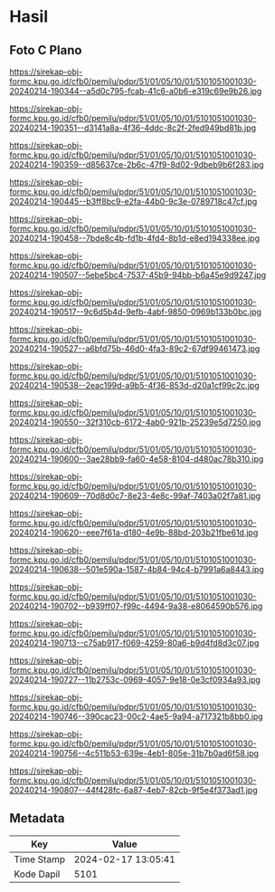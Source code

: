 # Hasil

## Foto C Plano

https://sirekap-obj-formc.kpu.go.id/cfb0/pemilu/pdpr/51/01/05/10/01/5101051001030-20240214-190344--a5d0c795-fcab-41c6-a0b6-e319c69e9b26.jpg

https://sirekap-obj-formc.kpu.go.id/cfb0/pemilu/pdpr/51/01/05/10/01/5101051001030-20240214-190351--d3141a8a-4f36-4ddc-8c2f-2fed949bd81b.jpg

https://sirekap-obj-formc.kpu.go.id/cfb0/pemilu/pdpr/51/01/05/10/01/5101051001030-20240214-190359--d85637ce-2b6c-47f9-8d02-9dbeb9b6f283.jpg

https://sirekap-obj-formc.kpu.go.id/cfb0/pemilu/pdpr/51/01/05/10/01/5101051001030-20240214-190445--b3ff8bc9-e2fa-44b0-9c3e-0789718c47cf.jpg

https://sirekap-obj-formc.kpu.go.id/cfb0/pemilu/pdpr/51/01/05/10/01/5101051001030-20240214-190458--7bde8c4b-fd1b-4fd4-8b1d-e8ed194338ee.jpg

https://sirekap-obj-formc.kpu.go.id/cfb0/pemilu/pdpr/51/01/05/10/01/5101051001030-20240214-190507--5ebe5bc4-7537-45b9-94bb-b6a45e9d9247.jpg

https://sirekap-obj-formc.kpu.go.id/cfb0/pemilu/pdpr/51/01/05/10/01/5101051001030-20240214-190517--9c6d5b4d-9efb-4abf-9850-0969b133b0bc.jpg

https://sirekap-obj-formc.kpu.go.id/cfb0/pemilu/pdpr/51/01/05/10/01/5101051001030-20240214-190527--a6bfd75b-46d0-4fa3-89c2-67df99461473.jpg

https://sirekap-obj-formc.kpu.go.id/cfb0/pemilu/pdpr/51/01/05/10/01/5101051001030-20240214-190538--2eac199d-a9b5-4f36-853d-d20a1cf99c2c.jpg

https://sirekap-obj-formc.kpu.go.id/cfb0/pemilu/pdpr/51/01/05/10/01/5101051001030-20240214-190550--32f310cb-6172-4ab0-921b-25239e5d7250.jpg

https://sirekap-obj-formc.kpu.go.id/cfb0/pemilu/pdpr/51/01/05/10/01/5101051001030-20240214-190600--3ae28bb9-fa60-4e58-8104-d480ac78b310.jpg

https://sirekap-obj-formc.kpu.go.id/cfb0/pemilu/pdpr/51/01/05/10/01/5101051001030-20240214-190609--70d8d0c7-8e23-4e8c-99af-7403a02f7a81.jpg

https://sirekap-obj-formc.kpu.go.id/cfb0/pemilu/pdpr/51/01/05/10/01/5101051001030-20240214-190620--eee7f61a-d180-4e9b-88bd-203b21fbe61d.jpg

https://sirekap-obj-formc.kpu.go.id/cfb0/pemilu/pdpr/51/01/05/10/01/5101051001030-20240214-190638--501e590a-1587-4b84-94c4-b7991a6a8443.jpg

https://sirekap-obj-formc.kpu.go.id/cfb0/pemilu/pdpr/51/01/05/10/01/5101051001030-20240214-190702--b939ff07-f99c-4494-9a38-e8064590b576.jpg

https://sirekap-obj-formc.kpu.go.id/cfb0/pemilu/pdpr/51/01/05/10/01/5101051001030-20240214-190713--c75ab917-f069-4259-80a6-b9d4fd8d3c07.jpg

https://sirekap-obj-formc.kpu.go.id/cfb0/pemilu/pdpr/51/01/05/10/01/5101051001030-20240214-190727--11b2753c-0969-4057-9e18-0e3cf0934a93.jpg

https://sirekap-obj-formc.kpu.go.id/cfb0/pemilu/pdpr/51/01/05/10/01/5101051001030-20240214-190746--390cac23-00c2-4ae5-9a94-a717321b8bb0.jpg

https://sirekap-obj-formc.kpu.go.id/cfb0/pemilu/pdpr/51/01/05/10/01/5101051001030-20240214-190756--4c511b53-639e-4eb1-805e-31b7b0ad6f58.jpg

https://sirekap-obj-formc.kpu.go.id/cfb0/pemilu/pdpr/51/01/05/10/01/5101051001030-20240214-190807--44f428fc-6a87-4eb7-82cb-9f5e4f373ad1.jpg


## Metadata

| Key        | Value               |
| ---------- | ------------------- |
| Time Stamp | 2024-02-17 13:05:41 |
| Kode Dapil | 5101                |



